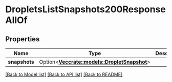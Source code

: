 # DropletsListSnapshots200ResponseAllOf

## Properties

Name | Type | Description | Notes
------------ | ------------- | ------------- | -------------
**snapshots** | Option<[**Vec<crate::models::DropletSnapshot>**](droplet_snapshot.md)> |  | [optional]

[[Back to Model list]](../README.md#documentation-for-models) [[Back to API list]](../README.md#documentation-for-api-endpoints) [[Back to README]](../README.md)


